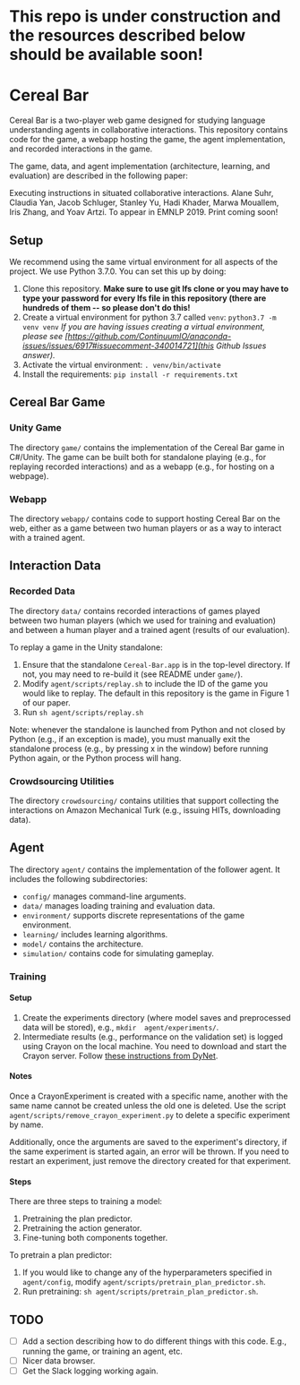 # This repo is under construction and the resources described below should be available soon!

# Cereal Bar
Cereal Bar is a two-player web game designed for studying language understanding agents in collaborative interactions. This repository contains code for the game, a webapp hosting the game, the agent implementation, and recorded interactions in the game. 

The game, data, and agent implementation (architecture, learning, and evaluation) are described in the following paper:

Executing instructions in situated collaborative interactions. Alane Suhr, Claudia Yan, Jacob Schluger, Stanley Yu, Hadi Khader, Marwa Mouallem, Iris Zhang, and Yoav Artzi. To appear in EMNLP 2019. Print coming soon!

## Setup

We recommend using the same virtual environment for all aspects of the project. We use Python 3.7.0. You can set this up
 by doing:

1. Clone this repository. **Make sure to use git lfs clone or you may have to type your password for every lfs file in this repository (there are hundreds of them -- so please don't do this!**
1. Create a virtual environment for python 3.7 called `venv`: `python3.7 -m venv venv` _If you are having issues creating a virtual environment, please see [https://github.com/ContinuumIO/anaconda-issues/issues/6917#issuecomment-340014721](this Github Issues answer)._
1. Activate the virtual environment: `. venv/bin/activate`
1. Install the requirements: `pip install -r requirements.txt`


## Cereal Bar Game

### Unity Game

The directory `game/` contains the implementation of the Cereal Bar game in C#/Unity. The game can be built both for standalone playing (e.g., for replaying recorded interactions) and as a webapp (e.g., for hosting on a webpage).

### Webapp

The directory `webapp/` contains code to support hosting Cereal Bar on the web, either as a game between two human players or as a way to interact with a trained agent.

## Interaction Data

### Recorded Data

The directory `data/` contains recorded interactions of games played between two human players (which we used for training and evaluation) and between a human player and a trained agent (results of our evaluation).

To replay a game in the Unity standalone:

1. Ensure that the standalone `Cereal-Bar.app` is in the top-level directory. If not, you may need to re-build it 
(see README under `game/`).
1. Modify `agent/scripts/replay.sh` to include the ID of the game you would like to replay. The default in this 
repository is the game in Figure 1 of our paper.
1. Run `sh agent/scripts/replay.sh`

Note: whenever the standalone is launched from Python and not closed by Python (e.g., if an exception is made), you 
must manually exit the standalone process (e.g., by pressing x in the window) before running Python again, or the
Python process will hang.


### Crowdsourcing Utilities

The directory `crowdsourcing/` contains utilities that support collecting the interactions on Amazon Mechanical Turk (e.g., issuing HITs, downloading data).

## Agent

The directory `agent/` contains the implementation of the follower agent. It includes the following subdirectories:

* `config/` manages command-line arguments.
* `data/` manages loading training and evaluation data.
* `environment/` supports discrete representations of the game environment.
* `learning/` includes learning algorithms.
* `model/` contains the architecture.
* `simulation/` contains code for simulating gameplay.

### Training

#### Setup

1. Create the experiments directory (where model saves and preprocessed data will be stored), e.g., `mkdir 
agent/experiments/`.
1. Intermediate results (e.g., performance on the validation set) is logged using Crayon on the local machine. You 
need to download and start the Crayon server. Follow 
[these instructions from DyNet](https://github.com/clab/dynet/tree/master/examples/tensorboard).

#### Notes

Once a CrayonExperiment is created with a specific name, another with the same name cannot be created unless the old 
one is deleted. Use the script `agent/scripts/remove_crayon_experiment.py` to delete a specific experiment by name.

Additionally, once the arguments are saved to the experiment's directory, if the same experiment is started again, an
 error will be thrown. If you need to restart an experiment, just remove the directory created for that experiment.


#### Steps
There are three steps to training a model:

1. Pretraining the plan predictor.
1. Pretraining the action generator.
1. Fine-tuning both components together.

To pretrain a plan predictor:

1. If you would like to change any of the hyperparameters specified in `agent/config`, modify 
`agent/scripts/pretrain_plan_predictor.sh`.
1. Run pretraining: `sh agent/scripts/pretrain_plan_predictor.sh`.

## TODO

- [ ] Add a section describing how to do different things with this code. E.g., running the game, or training an agent, etc.
- [ ] Nicer data browser.
- [ ] Get the Slack logging working again.
